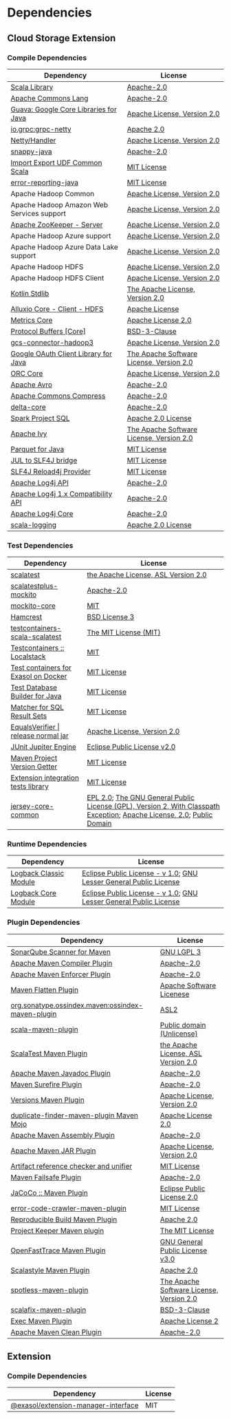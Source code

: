 <!-- @formatter:off -->
# Dependencies

## Cloud Storage Extension

### Compile Dependencies

| Dependency                                 | License                                       |
| ------------------------------------------ | --------------------------------------------- |
| [Scala Library][0]                         | [Apache-2.0][1]                               |
| [Apache Commons Lang][2]                   | [Apache-2.0][3]                               |
| [Guava: Google Core Libraries for Java][4] | [Apache License, Version 2.0][5]              |
| [io.grpc:grpc-netty][6]                    | [Apache 2.0][7]                               |
| [Netty/Handler][8]                         | [Apache License, Version 2.0][1]              |
| [snappy-java][9]                           | [Apache-2.0][10]                              |
| [Import Export UDF Common Scala][11]       | [MIT License][12]                             |
| [error-reporting-java][13]                 | [MIT License][14]                             |
| Apache Hadoop Common                       | [Apache License, Version 2.0][3]              |
| Apache Hadoop Amazon Web Services support  | [Apache License, Version 2.0][3]              |
| [Apache ZooKeeper - Server][15]            | [Apache License, Version 2.0][3]              |
| Apache Hadoop Azure support                | [Apache License, Version 2.0][3]              |
| Apache Hadoop Azure Data Lake support      | [Apache License, Version 2.0][3]              |
| Apache Hadoop HDFS                         | [Apache License, Version 2.0][3]              |
| Apache Hadoop HDFS Client                  | [Apache License, Version 2.0][3]              |
| [Kotlin Stdlib][16]                        | [The Apache License, Version 2.0][5]          |
| [Alluxio Core - Client - HDFS][17]         | [Apache License][18]                          |
| [Metrics Core][19]                         | [Apache License 2.0][10]                      |
| [Protocol Buffers [Core]][20]              | [BSD-3-Clause][21]                            |
| [gcs-connector-hadoop3][22]                | [Apache License, Version 2.0][5]              |
| [Google OAuth Client Library for Java][23] | [The Apache Software License, Version 2.0][3] |
| [ORC Core][24]                             | [Apache License, Version 2.0][3]              |
| [Apache Avro][25]                          | [Apache-2.0][3]                               |
| [Apache Commons Compress][26]              | [Apache-2.0][3]                               |
| [delta-core][27]                           | [Apache-2.0][28]                              |
| [Spark Project SQL][29]                    | [Apache 2.0 License][30]                      |
| [Apache Ivy][31]                           | [The Apache Software License, Version 2.0][5] |
| [Parquet for Java][32]                     | [MIT License][33]                             |
| [JUL to SLF4J bridge][34]                  | [MIT License][35]                             |
| [SLF4J Reload4j Provider][36]              | [MIT License][35]                             |
| [Apache Log4j API][37]                     | [Apache-2.0][3]                               |
| [Apache Log4j 1.x Compatibility API][38]   | [Apache-2.0][3]                               |
| [Apache Log4j Core][39]                    | [Apache-2.0][3]                               |
| [scala-logging][40]                        | [Apache 2.0 License][30]                      |

### Test Dependencies

| Dependency                                 | License                                                                                                                                        |
| ------------------------------------------ | ---------------------------------------------------------------------------------------------------------------------------------------------- |
| [scalatest][41]                            | [the Apache License, ASL Version 2.0][28]                                                                                                      |
| [scalatestplus-mockito][42]                | [Apache-2.0][28]                                                                                                                               |
| [mockito-core][43]                         | [MIT][44]                                                                                                                                      |
| [Hamcrest][45]                             | [BSD License 3][46]                                                                                                                            |
| [testcontainers-scala-scalatest][47]       | [The MIT License (MIT)][44]                                                                                                                    |
| [Testcontainers :: Localstack][48]         | [MIT][49]                                                                                                                                      |
| [Test containers for Exasol on Docker][50] | [MIT License][51]                                                                                                                              |
| [Test Database Builder for Java][52]       | [MIT License][53]                                                                                                                              |
| [Matcher for SQL Result Sets][54]          | [MIT License][55]                                                                                                                              |
| [EqualsVerifier \| release normal jar][56] | [Apache License, Version 2.0][3]                                                                                                               |
| [JUnit Jupiter Engine][57]                 | [Eclipse Public License v2.0][58]                                                                                                              |
| [Maven Project Version Getter][59]         | [MIT License][60]                                                                                                                              |
| [Extension integration tests library][61]  | [MIT License][62]                                                                                                                              |
| [jersey-core-common][63]                   | [EPL 2.0][64]; [The GNU General Public License (GPL), Version 2, With Classpath Exception][65]; [Apache License, 2.0][30]; [Public Domain][66] |

### Runtime Dependencies

| Dependency                   | License                                                                       |
| ---------------------------- | ----------------------------------------------------------------------------- |
| [Logback Classic Module][67] | [Eclipse Public License - v 1.0][68]; [GNU Lesser General Public License][69] |
| [Logback Core Module][70]    | [Eclipse Public License - v 1.0][68]; [GNU Lesser General Public License][69] |

### Plugin Dependencies

| Dependency                                              | License                                       |
| ------------------------------------------------------- | --------------------------------------------- |
| [SonarQube Scanner for Maven][71]                       | [GNU LGPL 3][72]                              |
| [Apache Maven Compiler Plugin][73]                      | [Apache-2.0][3]                               |
| [Apache Maven Enforcer Plugin][74]                      | [Apache-2.0][3]                               |
| [Maven Flatten Plugin][75]                              | [Apache Software Licenese][3]                 |
| [org.sonatype.ossindex.maven:ossindex-maven-plugin][76] | [ASL2][5]                                     |
| [scala-maven-plugin][77]                                | [Public domain (Unlicense)][78]               |
| [ScalaTest Maven Plugin][79]                            | [the Apache License, ASL Version 2.0][28]     |
| [Apache Maven Javadoc Plugin][80]                       | [Apache-2.0][3]                               |
| [Maven Surefire Plugin][81]                             | [Apache-2.0][3]                               |
| [Versions Maven Plugin][82]                             | [Apache License, Version 2.0][3]              |
| [duplicate-finder-maven-plugin Maven Mojo][83]          | [Apache License 2.0][30]                      |
| [Apache Maven Assembly Plugin][84]                      | [Apache-2.0][3]                               |
| [Apache Maven JAR Plugin][85]                           | [Apache License, Version 2.0][3]              |
| [Artifact reference checker and unifier][86]            | [MIT License][87]                             |
| [Maven Failsafe Plugin][88]                             | [Apache-2.0][3]                               |
| [JaCoCo :: Maven Plugin][89]                            | [Eclipse Public License 2.0][90]              |
| [error-code-crawler-maven-plugin][91]                   | [MIT License][92]                             |
| [Reproducible Build Maven Plugin][93]                   | [Apache 2.0][5]                               |
| [Project Keeper Maven plugin][94]                       | [The MIT License][95]                         |
| [OpenFastTrace Maven Plugin][96]                        | [GNU General Public License v3.0][97]         |
| [Scalastyle Maven Plugin][98]                           | [Apache 2.0][30]                              |
| [spotless-maven-plugin][99]                             | [The Apache Software License, Version 2.0][3] |
| [scalafix-maven-plugin][100]                            | [BSD-3-Clause][21]                            |
| [Exec Maven Plugin][101]                                | [Apache License 2][3]                         |
| [Apache Maven Clean Plugin][102]                        | [Apache-2.0][3]                               |

## Extension

### Compile Dependencies

| Dependency                                 | License |
| ------------------------------------------ | ------- |
| [@exasol/extension-manager-interface][103] | MIT     |

[0]: https://www.scala-lang.org/
[1]: https://www.apache.org/licenses/LICENSE-2.0
[2]: https://commons.apache.org/proper/commons-lang/
[3]: https://www.apache.org/licenses/LICENSE-2.0.txt
[4]: https://github.com/google/guava
[5]: http://www.apache.org/licenses/LICENSE-2.0.txt
[6]: https://github.com/grpc/grpc-java
[7]: https://opensource.org/licenses/Apache-2.0
[8]: https://netty.io/netty-handler/
[9]: https://github.com/xerial/snappy-java
[10]: https://www.apache.org/licenses/LICENSE-2.0.html
[11]: https://github.com/exasol/import-export-udf-common-scala/
[12]: https://github.com/exasol/import-export-udf-common-scala/blob/main/LICENSE
[13]: https://github.com/exasol/error-reporting-java/
[14]: https://github.com/exasol/error-reporting-java/blob/main/LICENSE
[15]: http://zookeeper.apache.org/zookeeper
[16]: https://kotlinlang.org/
[17]: https://www.alluxio.io/alluxio-dora/alluxio-core/alluxio-core-client/alluxio-core-client-hdfs/
[18]: https://github.com/alluxio/alluxio/blob/master/LICENSE
[19]: https://metrics.dropwizard.io/metrics-core
[20]: https://developers.google.com/protocol-buffers/protobuf-java/
[21]: https://opensource.org/licenses/BSD-3-Clause
[22]: https://github.com/GoogleCloudPlatform/BigData-interop/gcs-connector/
[23]: https://github.com/googleapis/google-oauth-java-client/google-oauth-client
[24]: https://orc.apache.org/orc-core
[25]: https://avro.apache.org
[26]: https://commons.apache.org/proper/commons-compress/
[27]: https://delta.io/
[28]: http://www.apache.org/licenses/LICENSE-2.0
[29]: https://spark.apache.org/
[30]: http://www.apache.org/licenses/LICENSE-2.0.html
[31]: http://ant.apache.org/ivy/
[32]: https://github.com/exasol/parquet-io-java/
[33]: https://github.com/exasol/parquet-io-java/blob/main/LICENSE
[34]: http://www.slf4j.org
[35]: http://www.opensource.org/licenses/mit-license.php
[36]: http://reload4j.qos.ch
[37]: https://logging.apache.org/log4j/2.x/log4j/log4j-api/
[38]: https://logging.apache.org/log4j/2.x/log4j/log4j-1.2-api/
[39]: https://logging.apache.org/log4j/2.x/log4j/log4j-core/
[40]: https://github.com/lightbend/scala-logging
[41]: http://www.scalatest.org
[42]: https://github.com/scalatest/scalatestplus-mockito
[43]: https://github.com/mockito/mockito
[44]: https://opensource.org/licenses/MIT
[45]: http://hamcrest.org/JavaHamcrest/
[46]: http://opensource.org/licenses/BSD-3-Clause
[47]: https://github.com/testcontainers/testcontainers-scala
[48]: https://java.testcontainers.org
[49]: http://opensource.org/licenses/MIT
[50]: https://github.com/exasol/exasol-testcontainers/
[51]: https://github.com/exasol/exasol-testcontainers/blob/main/LICENSE
[52]: https://github.com/exasol/test-db-builder-java/
[53]: https://github.com/exasol/test-db-builder-java/blob/main/LICENSE
[54]: https://github.com/exasol/hamcrest-resultset-matcher/
[55]: https://github.com/exasol/hamcrest-resultset-matcher/blob/main/LICENSE
[56]: https://www.jqno.nl/equalsverifier
[57]: https://junit.org/junit5/
[58]: https://www.eclipse.org/legal/epl-v20.html
[59]: https://github.com/exasol/maven-project-version-getter/
[60]: https://github.com/exasol/maven-project-version-getter/blob/main/LICENSE
[61]: https://github.com/exasol/extension-manager/
[62]: https://github.com/exasol/extension-manager/blob/main/LICENSE
[63]: https://projects.eclipse.org/projects/ee4j.jersey/jersey-common
[64]: http://www.eclipse.org/legal/epl-2.0
[65]: https://www.gnu.org/software/classpath/license.html
[66]: https://creativecommons.org/publicdomain/zero/1.0/
[67]: http://logback.qos.ch/logback-classic
[68]: http://www.eclipse.org/legal/epl-v10.html
[69]: http://www.gnu.org/licenses/old-licenses/lgpl-2.1.html
[70]: http://logback.qos.ch/logback-core
[71]: http://sonarsource.github.io/sonar-scanner-maven/
[72]: http://www.gnu.org/licenses/lgpl.txt
[73]: https://maven.apache.org/plugins/maven-compiler-plugin/
[74]: https://maven.apache.org/enforcer/maven-enforcer-plugin/
[75]: https://www.mojohaus.org/flatten-maven-plugin/
[76]: https://sonatype.github.io/ossindex-maven/maven-plugin/
[77]: http://github.com/davidB/scala-maven-plugin
[78]: http://unlicense.org/
[79]: https://www.scalatest.org/user_guide/using_the_scalatest_maven_plugin
[80]: https://maven.apache.org/plugins/maven-javadoc-plugin/
[81]: https://maven.apache.org/surefire/maven-surefire-plugin/
[82]: https://www.mojohaus.org/versions/versions-maven-plugin/
[83]: https://basepom.github.io/duplicate-finder-maven-plugin
[84]: https://maven.apache.org/plugins/maven-assembly-plugin/
[85]: https://maven.apache.org/plugins/maven-jar-plugin/
[86]: https://github.com/exasol/artifact-reference-checker-maven-plugin/
[87]: https://github.com/exasol/artifact-reference-checker-maven-plugin/blob/main/LICENSE
[88]: https://maven.apache.org/surefire/maven-failsafe-plugin/
[89]: https://www.jacoco.org/jacoco/trunk/doc/maven.html
[90]: https://www.eclipse.org/legal/epl-2.0/
[91]: https://github.com/exasol/error-code-crawler-maven-plugin/
[92]: https://github.com/exasol/error-code-crawler-maven-plugin/blob/main/LICENSE
[93]: http://zlika.github.io/reproducible-build-maven-plugin
[94]: https://github.com/exasol/project-keeper/
[95]: https://github.com/exasol/project-keeper/blob/main/LICENSE
[96]: https://github.com/itsallcode/openfasttrace-maven-plugin
[97]: https://www.gnu.org/licenses/gpl-3.0.html
[98]: http://www.scalastyle.org
[99]: https://github.com/diffplug/spotless
[100]: https://github.com/evis/scalafix-maven-plugin
[101]: https://www.mojohaus.org/exec-maven-plugin
[102]: https://maven.apache.org/plugins/maven-clean-plugin/
[103]: https://registry.npmjs.org/@exasol/extension-manager-interface/-/extension-manager-interface-0.4.0.tgz
